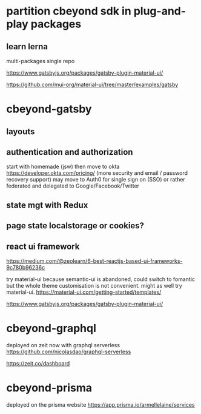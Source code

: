 # partition cbeyond sdk in plug-and-play packages

## learn lerna

multi-packages single repo

https://www.gatsbyjs.org/packages/gatsby-plugin-material-ui/

https://github.com/mui-org/material-ui/tree/master/examples/gatsby

# cbeyond-gatsby

## layouts

## authentication and authorization

start with homemade (jsw) then move to okta
https://developer.okta.com/pricing/ (more security and email / password recovery support)
may move to Auth0 for single sign on (SSO) or rather federated and delegated to Google/Facebook/Twitter

## state mgt with Redux

## page state localstorage or cookies?

## react ui framework

https://medium.com/@zeolearn/6-best-reactjs-based-ui-frameworks-9c780b96236c

try material-ui because semantic-ui is abandoned, could switch to
fomantic but the whole theme customisation is not convenient.
might as well try material-ui.
https://material-ui.com/getting-started/templates/

https://www.gatsbyjs.org/packages/gatsby-plugin-material-ui/

# cbeyond-graphql

deployed on zeit now with graphql serverless
https://github.com/nicolasdao/graphql-serverless

https://zeit.co/dashboard

# cbeyond-prisma

deployed on the prisma website
https://app.prisma.io/armellelaine/services
